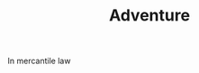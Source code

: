---
title: Adventure
letter: A
permalink: "/definitions/adventure-2.html"
body: In mercantile law
published_at: '2018-07-07'
layout: post
---